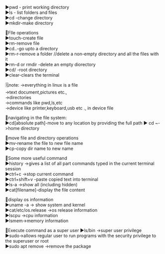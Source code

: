 ▶️pwd  - print working directory   
▶️ls - list folders and files   
▶️cd -change directory  
▶️mkdir-make directory  


🚀FIle operations  
▶️touch-create file   
▶️rm-remove file   
▶️cd..-go upto a directory   
▶️rm-r-remove a folder  //delete a non-empty directory and all the files with it  
▶️rm-d or rmdir -delete an empty diorectory  
▶️cd/ -root directory  
▶️clear-clears the terminal

🗒️note: 
->everything in linux is a file  
->text document,pictures etc.,  
->directories  
->commands like pwd,ls,etc  
->device like printer,keyboard,usb etc ., in device file  

🚀navigating in the file system:  
▶️cd[absolute path]-move to any location by providing the full path
▶️ cd ~->home directory    

🚀move file and directory operations  
▶️mv-rename the file to new file name  
▶️cp-copy dir name to new name  

🚀Some more useful command   
▶️history ->gives a list of all part commands typed in the current terminal session  
▶️ctrl+c ->stop current command  
▶️ctrl+shift+v -paste copied text into terminal   
▶️ls-a ->show all (including hidden)  
▶️cat[filename]-display the file content  

🚀display os information  
▶️uname -a -> show system and kernel  
▶️cat/etc/os.release ->os release information  
▶️lscpu ->cpu information  
▶️lsmem->memory information  

🚀Execute command as a super user 
▶️ls/bin  ->super user privilege  
▶️sudo->allows regular user to run programs with the security privilege to the superuser or root  
▶️sudo apt remove ->remove the package   
